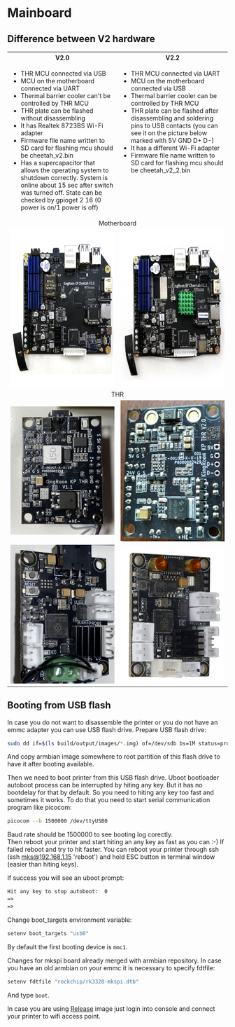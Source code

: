 # Mainboard

## Difference between V2 hardware

<table>
  <tr>
    <th style="text-align:center">V2.0</th>
    <th style="text-align:center">V2.2</th>
  </tr>
  <tr>
    <td width="50%" valign="top">
      <ul>
        <li>THR MCU connected via USB</li>
        <li>MCU on the motherboard connected via UART</li>
        <li>Thermal barrier cooler can't be controlled by THR MCU</li>
        <li>THR plate can be flashed without disassembling</li>
        <li>It has Realtek 8723BS Wi-Fi adapter</li>
        <li>Firmware file name written to SD card for flashing mcu should be cheetah_v2.bin</li>
        <li>Has a supercapacitor that allows the operating system to shutdown correctly. System is online about 15 sec
          after switch was turned off. State can be checked by gpioget 2 16 (0 power is on/1 power is off)</li>
      </ul>
    </td>
    <td width="50%" valign="top">
      <ul>
        <li>THR MCU connected via UART</li>
        <li>MCU on the motherboard connected via USB</li>
        <li>Thermal barrier cooler can be controlled by THR MCU</li>
        <li>THR plate can be flashed after disassembling and soldering pins to USB contacts (you can see it on the
          picture below marked with 5V GND D+ D-)</li>
        <li>It has a different Wi-Fi adapter</li>
        <li>Firmware file name written to SD card for flashing mcu should be cheetah_v2_2.bin</li>
      </ul>
    </td>
  </tr>
  <tr>
    <td colspan="2" style="text-align:center">Motherboard</td>
  <tr>
    <td style="text-align:center"><img src="./pictures/diff/MB2.0.jpg" alt="MB 2.0" width="360px" height="360px"></td>
    <td style="text-align:center"><img src="./pictures/diff/MB2.2.jpg" alt="MB 2.2" width="360px" height="360px"></td>
  </tr>
  <tr>
    <td colspan="2" style="text-align:center">THR</td>
  <tr>
  <tr>
    <td style="text-align:center"><img src="./pictures/diff/THR_V1.0_1.jpg" alt="THR 1.0 back" width="360px"></td>
    <td style="text-align:center"><img src="./pictures/diff/THR_V2.0_1.jpg" alt="THR 2.0 back" width="360px"></td>
  </tr>
  <tr>
    <td style="text-align:center"><img src="./pictures/diff/THR_V1.0_2.jpg" alt="THR 1.0 front" width="360px"></td>
    <td style="text-align:center"><img src="./pictures/diff/THR_V2.0_2.jpg" alt="THR 2.0 front" width="360px"></td>
  </tr>
</table>

## Booting from USB flash

In case you do not want to disassemble the printer or you do not have an emmc adapter you can use USB flash drive.
Prepare USB flash drive:

```bash
sudo dd if=$(ls build/output/images/*.img) of=/dev/sdb bs=1M status=progress && sync
```

And copy armbian image somewhere to root partition of this flash drive to have it after booting available.

Then we need to boot printer from this USB flash drive. Uboot bootloader autoboot process can be interrupted by hiting any key. But it has no bootdelay for that by default. So you need to hiting any key too fast and sometimes it works. To do that you need to start serial communication program like picocom:

```bash
picocom --b 1500000 /dev/ttyUSB0
```

Baud rate should be 1500000 to see booting log corectly.  
Then reboot your printer and start hiting an any key as fast as you can :-) If failed reboot and try to hit faster. You can reboot your printer through ssh (ssh mks@192.168.1.15 'reboot') and hold ESC button in terminal window (easier than hiting keys).

If success you will see an uboot prompt:

```txt
Hit any key to stop autoboot:  0 
=>  
=>  
```

Change boot_targets environment variable:

```sh
setenv boot_targets "usb0" 
```
By default the first booting device is `mmc1`.

Changes for mkspi board already merged with armbian repository. In case you have an old armbian on your emmc it is necessary to specify fdtfile:

```sh
setenv fdtfile "rockchip/rk3328-mkspi.dtb"
```

And type `boot`.

In case you are using [Release](https://github.com/Fabian-Schmidt/kingroon_klp1/releases/latest) image just login into console and connect your printer to wifi access point.

